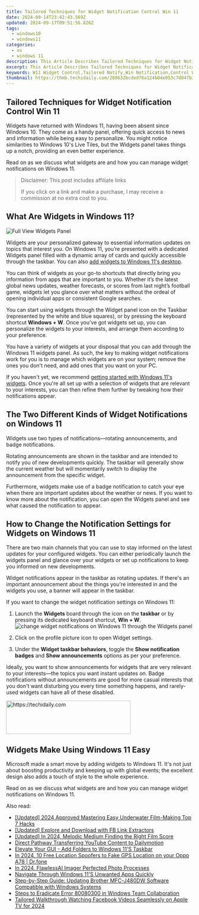 ```yaml
---
title: Tailored Techniques for Widget Notification Control Win 11
date: 2024-09-14T23:42:43.569Z
updated: 2024-09-17T09:51:56.826Z
tags:
  - windows10
  - windows11
categories:
  - os
  - windows 11
description: This Article Describes Tailored Techniques for Widget Notification Control Win 11
excerpt: This Article Describes Tailored Techniques for Widget Notification Control Win 11
keywords: W11 Widget Control,Tailored Notify,Win Notification,Control Win Interface,Custom Alerts Win 11,Techniques for Notifications,Widget Update Management
thumbnail: https://thmb.techidaily.com/280632bcded78a124b04e053c7d047b36940366fb100b93a3444f92f9f5d3614.jpg
---
```


## Tailored Techniques for Widget Notification Control Win 11

 Widgets have returned with Windows 11, having been absent since Windows 10\. They come as a handy panel, offering quick access to news and information while being easy to personalize. You might notice similarities to Windows 10's Live Tiles, but the Widgets panel takes things up a notch, providing an even better experience.

 Read on as we discuss what widgets are and how you can manage widget notifications on Windows 11\.

>  Disclaimer: This post includes affiliate links
>
>  If you click on a link and make a purchase, I may receive a commission at no extra cost to you.
>

## What Are Widgets in Windows 11?

![Full View Widgets Panel](https://static1.makeuseofimages.com/wordpress/wp-content/uploads/2023/02/full-view-widgets-panel.jpg)

 Widgets are your personalized gateway to essential information updates on topics that interest you. On Windows 11, you’re presented with a dedicated Widgets panel filled with a dynamic array of cards and quickly accessible through the taskbar. You can also [add widgets to Windows 11's desktop](https://www.makeuseof.com/windows-11-add-widgets-desktop/).

 You can think of widgets as your go-to shortcuts that directly bring you information from apps that are important to you. Whether it’s the latest global news updates, weather forecasts, or scores from last night’s football game, widgets let you glance over what matters without the ordeal of opening individual apps or consistent Google searches.

 You can start using widgets through the Widget panel icon on the Taskbar (represented by the white and blue squares), or by pressing the keyboard shortcut **Windows + W**. Once you’ve got widgets set up, you can personalize the widgets to your interests, and arrange them according to your preference.

 You have a variety of widgets at your disposal that you can add through the Windows 11 widgets panel. As such, the key to making widget notifications work for you is to manage which widgets are on your system; remove the ones you don't need, and add ones that you want on your PC.

 If you haven't yet, we recommend [getting started with Windows 11's widgets](https://www.makeuseof.com/windows-11-widgets-starter-tips/). Once you're all set up with a selection of widgets that are relevant to your interests, you can then refine them further by tweaking how their notifications appear.

## The Two Different Kinds of Widget Notifications on Windows 11

 Widgets use two types of notifications—rotating announcements, and badge notifications.

 Rotating announcements are shown in the taskbar and are intended to notify you of new developments quickly. The taskbar will generally show the current weather but will momentarily switch to display the announcement from the specific widget.

 Furthermore, widgets make use of a badge notification to catch your eye when there are important updates about the weather or news. If you want to know more about the notification, you can open the Widgets panel and see what caused the notification to appear.

## How to Change the Notification Settings for Widgets on Windows 11

 There are two main channels that you can use to stay informed on the latest updates for your configured widgets. You can either periodically launch the widgets panel and glance over your widgets or set up notifications to keep you informed on new developments.

 Widget notifications appear in the taskbar as rotating updates. If there's an important announcement about the things you're interested in and the widgets you use, a banner will appear in the taskbar.

 If you want to change the widget notification settings on Windows 11:

1. Launch the **Widgets** board through the icon on the **taskbar** or by pressing its dedicated keyboard shortcut, **Win + W**.  
![change widget notifications on Windows 11 through the Widgets panel](https://static1.makeuseofimages.com/wordpress/wp-content/uploads/2023/08/whatsapp-image-2023-08-13-at-20-26-38.jpeg)
2. Click on the profile picture icon to open Widget settings.

3. Under the **Widget taskbar behaviors**, toggle the **Show notification badges** and **Show announcements** options as per your preference.

 Ideally, you want to show announcements for widgets that are very relevant to your interests—the topics you want instant updates on. Badge notifications without announcements are good for more casual interests that you don't want disturbing you every time something happens, and rarely-used widgets can have all of these disabled.

<!-- affiliate ads begin -->
<a href="https://aligracehair.sjv.io/c/5597632/2135358/19272" target="_top" id="2135358">
  <img src="//a.impactradius-go.com/display-ad/19272-2135358" border="0" alt="https://techidaily.com" width="336" height="90"/>
</a>
<img height="0" width="0" src="https://aligracehair.sjv.io/i/5597632/2135358/19272" style="position:absolute;visibility:hidden;" border="0" />
<!-- affiliate ads end -->

## Widgets Make Using Windows 11 Easy

 Microsoft made a smart move by adding widgets to Windows 11\. It's not just about boosting productivity and keeping up with global events; the excellent design also adds a touch of style to the whole experience.

 Read on as we discuss what widgets are and how you can manage widget notifications on Windows 11\.

<ins class="adsbygoogle"
      style="display:block"
      data-ad-client="ca-pub-7571918770474297"
      data-ad-slot="8358498916"
      data-ad-format="auto"
      data-full-width-responsive="true"></ins>
    

<span class="atpl-alsoreadstyle">Also read:</span>
<div><ul>
<li><a href="https://fox-hovers.techidaily.com/updated-2024-approved-mastering-easy-underwater-film-making-top-7-hacks/"><u>[Updated] 2024 Approved Mastering Easy Underwater Film-Making Top 7 Hacks</u></a></li>
<li><a href="https://facebook-video-content.techidaily.com/updated-explore-and-download-with-fb-link-extractors/"><u>[Updated] Explore and Download with FB Link Extractors</u></a></li>
<li><a href="https://article-tips.techidaily.com/updated-in-2024-melodic-medium-finding-the-right-film-score/"><u>[Updated] In 2024, Melodic Medium Finding the Right Film Score</u></a></li>
<li><a href="https://youtube-clips.techidaily.com/direct-pathway-transferring-youtube-content-to-dailymotion/"><u>Direct Pathway Transferring YouTube Content to Dailymotion</u></a></li>
<li><a href="https://win11.techidaily.com/elevate-your-gui-add-folders-to-windows-11s-taskbar/"><u>Elevate Your GUI - Add Folders to Windows 11'S Taskbar</u></a></li>
<li><a href="https://android-location.techidaily.com/in-2024-10-free-location-spoofers-to-fake-gps-location-on-your-oppo-a78-drfone-by-drfone-virtual/"><u>In 2024, 10 Free Location Spoofers to Fake GPS Location on your Oppo A78 | Dr.fone</u></a></li>
<li><a href="https://some-techniques.techidaily.com/in-2024-flawlessai-imager-perfected-photo-processes/"><u>In 2024, FlawlessAI Imager Perfected Photo Processes</u></a></li>
<li><a href="https://win11.techidaily.com/navigate-through-windows-11s-unwanted-apps-quickly/"><u>Navigate Through Windows 11'S Unwanted Apps Quickly</u></a></li>
<li><a href="https://hardware-updates.techidaily.com/step-by-step-guide-updating-brother-mfc-j480dw-software-compatible-with-windows-systems/"><u>Step-by-Step Guide: Updating Brother MFC-J480DW Software Compatible with Windows Systems</u></a></li>
<li><a href="https://win11.techidaily.com/steps-to-eradicate-error-80080300-in-windows-team-collaboration/"><u>Steps to Eradicate Error 80080300 in Windows Team Collaboration</u></a></li>
<li><a href="https://facebook-video-files.techidaily.com/tailored-walkthrough-watching-facebook-videos-seamlessly-on-apple-tv-for-2024/"><u>Tailored Walkthrough Watching Facebook Videos Seamlessly on Apple TV for 2024</u></a></li>
</ul></div>


